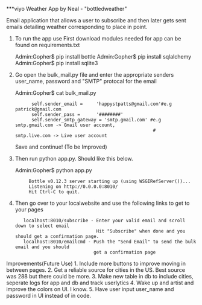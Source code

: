 ***viyo Weather App by Neal - "bottledweather"

Email application that allows a user to subscribe and then later gets sent emails detailing
weather corresponding to place in point.

1. To run the app use
   First download modules needed for app can be found on requirements.txt

   Admin:Gopher$  pip install bottle
   Admin:Gopher$  pip install sqlalchemy
   Admin:Gopher$  pip install sqlite3


2. Go open the bulk_mail.py file and enter the appropriate senders user_name, password and
   "SMTP" protocal for the email

    Admin:Gopher$ cat bulk_mail.py
    
             self.sender_email =     'happystpatts@gmail.com'#e.g patrick@gmail.com
             self.sender_pass =      '########'       
             self.sender_smtp_gateway = 'smtp.gmail.com' #e.g smtp.gmail.com -> Gmail user account,
                                                          #   smtp.live.com -> Live user account
    Save and continue!
    (To be Improved)

2. Then run python app.py. Should like this below.

    Admin:Gopher$ python app.py

            Bottle v0.12.3 server starting up (using WSGIRefServer())...
            Listening on http://0.0.0.0:8010/
            Hit Ctrl-C to quit.

3.  Then go over to your localwebsite and use the following links to get to your pages

           localhost:8010/subscribe - Enter your valid email and scroll down to select email
                                      Hit "Subscribe" when done and you should get a confirmation page.
           localhost:8010/emailcmd - Push the "Send Email" to send the bulk email and you should
                                     get a confirmation page

Improvements(Future Use)
    1. Include more buttons to improve moving in between pages.
    2. Get a reliable source for cities in the US. Best source was 288 but there could be more.
    3. Make new table in db to include cities, seperate logs for app and db and track userlytics
    4. Wake up and artist and improve the colors on UI. I know.
    5. Have user input user_name and password in UI instead of in code.

